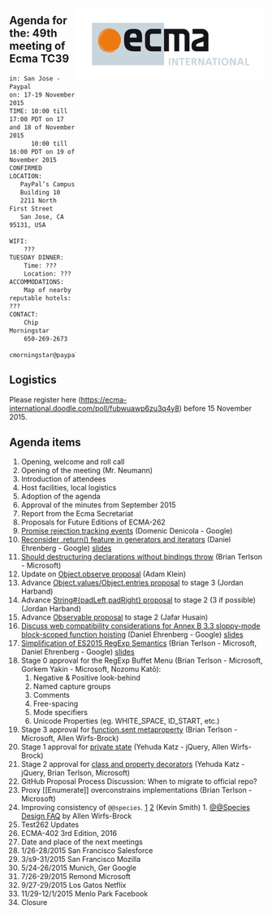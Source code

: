 <img src="../images/Ecma_RVB-003.jpg"
     align="right" alt="" />

## Agenda for the: 49th meeting of Ecma TC39

    in: San Jose - Paypal
    on: 17-19 November 2015
    TIME: 10:00 till 17:00 PDT on 17 and 18 of November 2015
          10:00 till 16:00 PDT on 19 of November 2015
    CONFIRMED LOCATION:
       PayPal’s Campus
       Building 10
       2211 North First Street
       San Jose, CA 95131, USA

    WIFI:
        ???
    TUESDAY DINNER:
        Time: ???
        Location: ???
    ACCOMMODATIONS:
        Map of nearby reputable hotels: ???
    CONTACT:
        Chip Morningstar
        650-269-2673
        cmorningstar@paypal.com

## Logistics

Please register here (https://ecma-international.doodle.com/poll/fubwuawp6zu3q4y8) before 15 November 2015.  

## Agenda items

1. Opening, welcome and roll call
  1. Opening of the meeting (Mr. Neumann)
  1. Introduction of attendees
  1. Host facilities, local logistics
1. Adoption of the agenda
1. Approval of the minutes from September 2015
1.  Report from the Ecma Secretariat
1. Proposals for Future Editions of ECMA-262
  1. [Promise rejection tracking events](https://github.com/tc39/ecma262/pull/76) (Domenic Denicola - Google)
  1. [Reconsider .return() feature in generators and iterators](https://github.com/littledan/iterator-generator-return) (Daniel Ehrenberg - Google) [slides](https://docs.google.com/presentation/d/13KkqTTz9s2ZZWIF57PWsoQELiYa3Zf150cC9VhqAW60/edit)
  1. [Should destructuring declarations without bindings throw](https://github.com/tc39/ecma262/issues/97) (Brian Terlson - Microsoft)
  1. Update on [Object.observe proposal](https://github.com/arv/ecmascript-object-observe) (Adam Klein)
  1. Advance [Object.values/Object.entries proposal](https://github.com/tc39/proposal-object-values-entries) to stage 3 (Jordan Harband)
  1. Advance [String#{padLeft,padRight} proposal](https://github.com/tc39/proposal-string-pad-left-right) to stage 2 (3 if possible) (Jordan Harband)
  1. Advance [Observable proposal](https://github.com/zenparsing/es-observable) to stage 2 (Jafar Husain)
  1. [Discuss web compatibility considerations for Annex B 3.3 sloppy-mode block-scoped function hoisting](https://github.com/tc39/ecma262/issues/162) (Daniel Ehrenberg - Google) [slides](https://docs.google.com/presentation/d/1tu8L4Askkqz-CojBlaiP7pf0hQRQNXZpS4cmml0obQ8/edit)
  1. [Simplification of ES2015 RegExp Semantics](https://github.com/tc39/ecma262/pull/89) (Brian Terlson - Microsoft, Daniel Ehrenberg - Google) [slides](https://docs.google.com/presentation/d/19LyObVMn7jKt9qCPA_bpm5TDLqk1ruDcYCAwAScM-vE/edit)
  1. Stage 0 approval for the RegExp Buffet Menu (Brian Terlson - Microsoft, Gorkem Yakin - Microsoft, Nozomu Katō):
     1. Negative & Positive look-behind
     2. Named capture groups
     3. Comments
     4. Free-spacing
     5. Mode specifiers
     6. Unicode Properties (eg. WHITE_SPACE, ID_START, etc.)
  1. Stage 3 approval for [function.sent metaproperty](https://github.com/allenwb/ESideas/blob/master/Generator%20metaproperty.md) (Brian Terlson - Microsoft, Allen Wirfs-Brock)
  1. Stage 1 approval for [private state](https://gist.github.com/wycats/714a01ae7ff22bea7888) (Yehuda Katz - jQuery, Allen Wirfs-Brock)
  1. Stage 2 approval for [class and property decorators](https://github.com/wycats/javascript-decorators) (Yehuda Katz - jQuery, Brian Terlson, Microsoft)
  1. GitHub Proposal Process Discussion: When to migrate to official repo?
  1. Proxy [[Enumerate]] overconstrains implementations (Brian Terlson - Microsoft)
  1. Improving consistency of `@@species`. [1](https://esdiscuss.org/topic/resolve-reject-on-promise-subclasses-and-species#content-1) [2](https://github.com/zenparsing/es-observable/issues/69#issuecomment-154456842) (Kevin Smith)
    1. [@@Species Design FAQ](https://gist.github.com/allenwb/8c50729c4c1c158fa8eb) by Allen Wirfs-Brock
1. Test262 Updates
1. ECMA-402 3rd Edition, 2016
1.  Date and place of the next meetings
2.  1/26-28/2015    San Francisco  Salesforce
3.  3/s9-31/2015    San Francisco  Mozilla
4.  5/24-26/2015    Munich, Ger    Google
5.  7/26-29/2015    Remond         Microsoft
6.  9/27-29/2015    Los Gatos      Netflix
7.  11/29-12/1/2015 Menlo Park     Facebook
1. Closure
